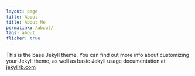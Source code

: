 ```yaml
---
layout: page
title: About
title: About Me
permalink: /about/
tags: about
flicker: true
---
```


This is the base Jekyll theme. You can find out more info about customizing your Jekyll theme, as well as basic Jekyll usage documentation at [jekyllrb.com](https://jekyllrb.com/)
